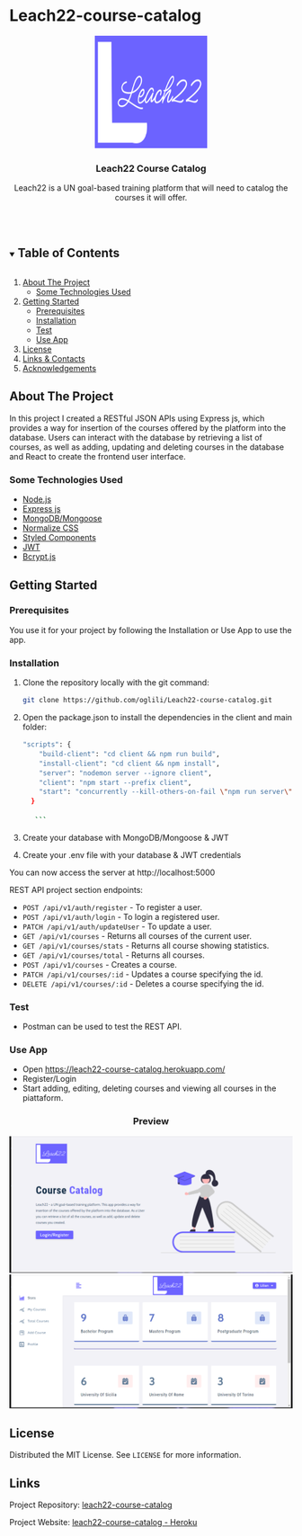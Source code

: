 # Leach22-course-catalog
<p align="center">

  <p align="center">
    <a href="https://github.com/oglili/Leach22-course-catalog">
        <img src="/client/src/assets/images/logo.svg" alt="Logo" width= "200" height = "200">
    </a>
   </p>
  
  <h3 align="center">Leach22 Course Catalog</h3>

  <p align="center">
     Leach22 is a UN goal-based training platform that will need to catalog the courses it will offer. 
</p>

  <br>
  <br>


<details open="open">
  <summary><h2 style="display: inline-block">Table of Contents</h2></summary>
  <ol>
    <li>
      <a href="#about-the-project">About The Project</a>
      <ul>
        <li><a href="#some-technologies-used">Some Technologies Used</a></li>
      </ul>
    </li>
    <li>
      <a href="#getting-started">Getting Started</a>
      <ul>
        <li><a href="#prerequisites">Prerequisites</a></li>
        <li><a href="#installation">Installation</a></li>
        <li><a href="#test">Test</a></li>
        <li><a href="#use-app">Use App</a></li>
      </ul>
    </li>
    <li><a href="#license">License</a></li>
    <li><a href="#links-contacts">Links & Contacts</a></li>
    <li><a href="#acknowledgements">Acknowledgements</a></li>
  </ol>
</details>

## About The Project
In this project I created a RESTful JSON APIs using Express js, which provides a way for insertion of the courses offered by the platform into the database. Users can interact with the database by retrieving a list of courses, as well as adding, updating and deleting courses in the database and React to create the frontend user interface.

### Some Technologies Used

-   [Node.js](https://nodejs.org/en/)
-   [Express js](https://expressjs.com/)
-   [MongoDB/Mongoose](https://mongoosejs.com/)
-   [Normalize CSS](https://necolas.github.io/normalize.css/)
-   [Styled Components](https://styled-components.com/)
-   [JWT](https://jwt.io/)
-   [Bcrypt.js](https://www.npmjs.com/package/bcryptjs)

## Getting Started

### Prerequisites

You use it for your project by following the Installation or Use App to use the app.

### Installation

1. Clone the repository locally with the git command:

    ```sh
    git clone https://github.com/oglili/Leach22-course-catalog.git
    ```
2. Open the package.json to install the dependencies in the client and main folder:
    ```sh
    "scripts": {
        "build-client": "cd client && npm run build",
        "install-client": "cd client && npm install",
        "server": "nodemon server --ignore client",
        "client": "npm start --prefix client",
        "start": "concurrently --kill-others-on-fail \"npm run server\" \" npm run client\""
      }

       ```

3. Create your database with MongoDB/Mongoose & JWT 

4. Create your .env file with your database & JWT credentials 

You can now access the server at http://localhost:5000

REST API project section endpoints:

- `POST /api/v1/auth/register` - To register a user.
- `POST /api/v1/auth/login` - To login a registered user.
- `PATCH /api/v1/auth/updateUser` - To update a user.
- `GET /api/v1/courses` - Returns all courses of the current user.   
- `GET /api/v1/courses/stats` - Returns all course showing statistics.
- `GET /api/v1/courses/total` - Returns all courses.
- `POST /api/v1/courses` - Creates a course.
- `PATCH /api/v1/courses/:id` - Updates a course specifying the id.
- `DELETE /api/v1/courses/:id` - Deletes a course specifying the id.

### Test

- Postman can be used to test the REST API.

### Use App

- Open https://leach22-course-catalog.herokuapp.com/
- Register/Login
- Start adding, editing, deleting courses and viewing all courses in the piattaform.

<h3 align="center">Preview</h3>

  <a href="https://leach22-course-catalog.herokuapp.com/">
    <img src="client/src/assets/images/leach22h_landing.png" alt="site-homepage">
  </a>

  <a href="https://leach22-course-catalog.herokuapp.com/">
    <img src="client/src/assets/images/leach22h_stats.png" alt="site-stats">
  </a>

  
## License

Distributed  the MIT License. See `LICENSE` for more information.

## Links

Project Repository: [leach22-course-catalog](https://github.com/oglili/Leach22-course-catalog)

Project Website: [leach22-course-catalog - Heroku](https://leach22-course-catalog.herokuapp.com/)
